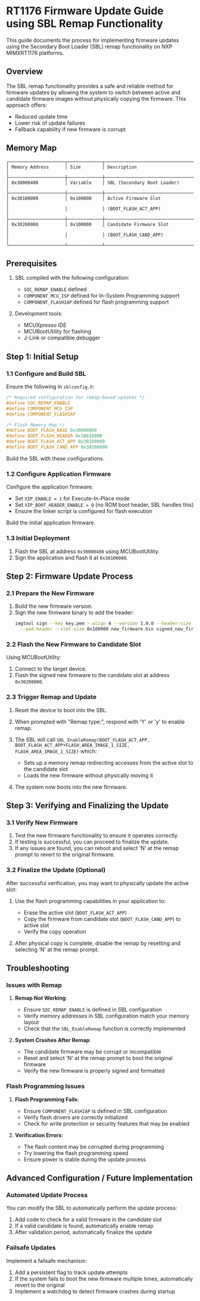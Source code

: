 # RT1176 Firmware Update Guide using SBL Remap Functionality

This guide documents the process for implementing firmware updates using the Secondary Boot Loader (SBL) remap functionality on NXP MIMXRT1176 platforms.

## Overview

The SBL remap functionality provides a safe and reliable method for firmware updates by allowing the system to switch between active and candidate firmware images without physically copying the firmware. This approach offers:

- Reduced update time
- Lower risk of update failures
- Fallback capability if new firmware is corrupt

## Memory Map

```
┌─────────────────────┬─────────────┬────────────────────────────────────┐
│ Memory Address      │ Size        │ Description                        │
├─────────────────────┼─────────────┼────────────────────────────────────┤
│ 0x30000400          │ Variable    │ SBL (Secondary Boot Loader)        │
├─────────────────────┼─────────────┼────────────────────────────────────┤
│ 0x30100000          │ 0x100000    │ Active Firmware Slot               │
│                     │             │ (BOOT_FLASH_ACT_APP)               │
├─────────────────────┼─────────────┼────────────────────────────────────┤
│ 0x30200000          │ 0x100000    │ Candidate Firmware Slot            │
│                     │             │ (BOOT_FLASH_CAND_APP)              │
└─────────────────────┴─────────────┴────────────────────────────────────┘
```

## Prerequisites

1. SBL compiled with the following configuration:
   - `SOC_REMAP_ENABLE` defined
   - `COMPONENT_MCU_ISP` defined for In-System Programming support
   - `COMPONENT_FLASHIAP` defined for flash programming support

2. Development tools:
   - MCUXpresso IDE
   - MCUBootUtility for flashing
   - J-Link or compatible debugger

## Step 1: Initial Setup

### 1.1 Configure and Build SBL

Ensure the following in `sblconfig.h`:

```c
/* Required configuration for remap-based updates */
#define SOC_REMAP_ENABLE
#define COMPONENT_MCU_ISP
#define COMPONENT_FLASHIAP

/* Flash Memory Map */
#define BOOT_FLASH_BASE 0x30000000
#define BOOT_FLASH_HEADER 0x30010000
#define BOOT_FLASH_ACT_APP 0x30100000
#define BOOT_FLASH_CAND_APP 0x30200000
```

Build the SBL with these configurations.

### 1.2 Configure Application Firmware

Configure the application firmware:
- Set `XIP_ENABLE = 1` for Execute-In-Place mode
- Set `XIP_BOOT_HEADER_ENABLE = 0` (no ROM boot header, SBL handles this)
- Ensure the linker script is configured for flash execution

Build the initial application firmware.

### 1.3 Initial Deployment

1. Flash the SBL at address `0x30000400` using MCUBootUtility.
2. Sign the application and flash it at `0x30100000`.

## Step 2: Firmware Update Process

### 2.1 Prepare the New Firmware

1. Build the new firmware version.
2. Sign the new firmware binary to add the header:
   ```bash
   imgtool sign --key key.pem --align 4 --version 1.0.0 --header-size 0x400 \
     --pad-header --slot-size 0x100000 new_firmware.bin signed_new_firmware.bin
   ```

### 2.2 Flash the New Firmware to Candidate Slot

Using MCUBootUtility:
1. Connect to the target device.
2. Flash the signed new firmware to the candidate slot at address `0x30200000`.

### 2.3 Trigger Remap and Update

1. Reset the device to boot into the SBL.
2. When prompted with "Remap type:", respond with 'Y' or 'y' to enable remap.
3. The SBL will call `SBL_EnableRemap(BOOT_FLASH_ACT_APP, BOOT_FLASH_ACT_APP+FLASH_AREA_IMAGE_1_SIZE, FLASH_AREA_IMAGE_1_SIZE)` which:
   - Sets up a memory remap redirecting accesses from the active slot to the candidate slot
   - Loads the new firmware without physically moving it

4. The system now boots into the new firmware.

## Step 3: Verifying and Finalizing the Update

### 3.1 Verify New Firmware

1. Test the new firmware functionality to ensure it operates correctly.
2. If testing is successful, you can proceed to finalize the update.
3. If any issues are found, you can reboot and select 'N' at the remap prompt to revert to the original firmware.

### 3.2 Finalize the Update (Optional)

After successful verification, you may want to physically update the active slot:

1. Use the flash programming capabilities in your application to:
   - Erase the active slot (`BOOT_FLASH_ACT_APP`)
   - Copy the firmware from candidate slot (`BOOT_FLASH_CAND_APP`) to active slot
   - Verify the copy operation

2. After physical copy is complete, disable the remap by resetting and selecting 'N' at the remap prompt.

## Troubleshooting

### Issues with Remap

1. **Remap Not Working**:
   - Ensure `SOC_REMAP_ENABLE` is defined in SBL configuration
   - Verify memory addresses in SBL configuration match your memory layout
   - Check that the `SBL_EnableRemap` function is correctly implemented

2. **System Crashes After Remap**:
   - The candidate firmware may be corrupt or incompatible
   - Reset and select 'N' at the remap prompt to boot the original firmware
   - Verify the new firmware is properly signed and formatted

### Flash Programming Issues

1. **Flash Programming Fails**:
   - Ensure `COMPONENT_FLASHIAP` is defined in SBL configuration
   - Verify flash drivers are correctly initialized
   - Check for write protection or security features that may be enabled

2. **Verification Errors**:
   - The flash content may be corrupted during programming
   - Try lowering the flash programming speed
   - Ensure power is stable during the update process

## Advanced Configuration / Future Implementation

### Automated Update Process

You can modify the SBL to automatically perform the update process:

1. Add code to check for a valid firmware in the candidate slot
2. If a valid candidate is found, automatically enable remap
3. After validation period, automatically finalize the update

### Failsafe Updates

Implement a failsafe mechanism:

1. Add a persistent flag to track update attempts
2. If the system fails to boot the new firmware multiple times, automatically revert to the original
3. Implement a watchdog to detect firmware crashes during startup

